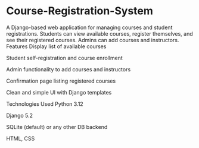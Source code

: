 # Course-Registration-System
A Django-based web application for managing courses and student registrations. Students can view available courses, register themselves, and see their registered courses. Admins can add courses and instructors.
Features
Display list of available courses

Student self-registration and course enrollment

Admin functionality to add courses and instructors

Confirmation page listing registered courses

Clean and simple UI with Django templates

Technologies Used
Python 3.12

Django 5.2

SQLite (default) or any other DB backend

HTML, CSS
